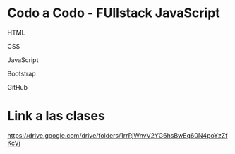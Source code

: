 # Codo a Codo - FUllstack JavaScript

HTML

CSS

JavaScript

Bootstrap

GitHub

# Link a las clases
https://drive.google.com/drive/folders/1rrRjWnvV2YG6hsBwEq60N4poYzZfKcVj
